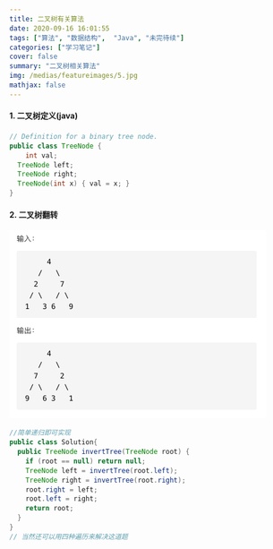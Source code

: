 ```yaml
---
title: 二叉树有关算法
date: 2020-09-16 16:01:55
tags: ["算法", "数据结构",  "Java", "未完待续"]
categories: ["学习笔记"]
cover: false
summary: "二叉树相关算法"
img: /medias/featureimages/5.jpg
mathjax: false
---
```


#### 1. 二叉树定义(java)

```java
// Definition for a binary tree node.
public class TreeNode {
	int val;
  TreeNode left;
  TreeNode right;
  TreeNode(int x) { val = x; }
}
```



#### 2. 二叉树翻转

<img src="二叉树有关算法/截屏2020-09-16 下午4.04.19.png" style="zoom:50%;" />

```java
//简单递归即可实现
public class Solution{
  public TreeNode invertTree(TreeNode root) {
    if (root == null) return null;
    TreeNode left = invertTree(root.left);
    TreeNode right = invertTree(root.right);
    root.right = left;
    root.left = right;
    return root;
  }
}
// 当然还可以用四种遍历来解决这道题
```

